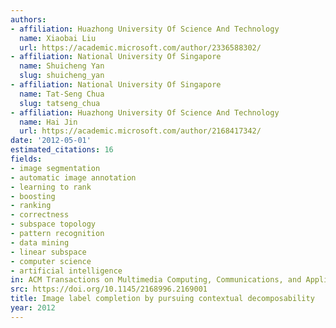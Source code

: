 ```yaml
---
authors:
- affiliation: Huazhong University Of Science And Technology
  name: Xiaobai Liu
  url: https://academic.microsoft.com/author/2336588302/
- affiliation: National University Of Singapore
  name: Shuicheng Yan
  slug: shuicheng_yan
- affiliation: National University Of Singapore
  name: Tat-Seng Chua
  slug: tatseng_chua
- affiliation: Huazhong University Of Science And Technology
  name: Hai Jin
  url: https://academic.microsoft.com/author/2168417342/
date: '2012-05-01'
estimated_citations: 16
fields:
- image segmentation
- automatic image annotation
- learning to rank
- boosting
- ranking
- correctness
- subspace topology
- pattern recognition
- data mining
- linear subspace
- computer science
- artificial intelligence
in: ACM Transactions on Multimedia Computing, Communications, and Applications
src: https://doi.org/10.1145/2168996.2169001
title: Image label completion by pursuing contextual decomposability
year: 2012
---
```

